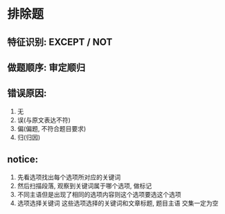 # 排除题

## 特征识别: EXCEPT / NOT

## 做题顺序: 审定顺归

## 错误原因:
1. 无
2. 误(与原文表达不符)
3. 偏(偏题, 不符合题目要求)
4. 归(归因)

## notice:
1. 先看选项找出每个选项所对应的关键词
2. 然后扫描段落, 观察到关键词属于哪个选项, 做标记
3. 不同主语但是出现了相同的选项内容则这个选项要选这个选项
4. 选项选择关键词 这些选项选择的关键词和文章标题, 题目主语 交集一定为空